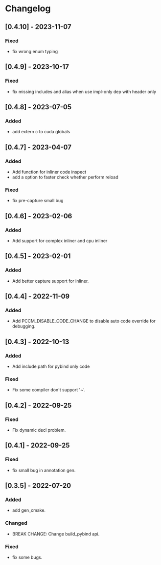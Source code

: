 # Changelog
## [0.4.10] - 2023-11-07
### Fixed 
* fix wrong enum typing

## [0.4.9] - 2023-10-17
### Fixed 
* fix missing includes and alias when use impl-only dep with header only

## [0.4.8] - 2023-07-05
### Added 
* add extern c to cuda globals

## [0.4.7] - 2023-04-07
### Added 
* Add function for inliner code inspect
* add a option to faster check whether perform reload
### Fixed 
* fix pre-capture small bug

## [0.4.6] - 2023-02-06
### Added 
* Add support for complex inliner and cpu inliner

## [0.4.5] - 2023-02-01
### Added 
* Add better capture support for inliner.

## [0.4.4] - 2022-11-09
### Added
* Add PCCM_DISABLE_CODE_CHANGE to disable auto code override for debugging.

## [0.4.3] - 2022-10-13
### Added
* Add include path for pybind only code
### Fixed
* Fix some compiler don't support '~'.

## [0.4.2] - 2022-09-25
### Fixed
* Fix dynamic decl problem.

## [0.4.1] - 2022-09-25
### Fixed
* fix small bug in annotation gen.

## [0.3.5] - 2022-07-20
### Added
* add gen_cmake.
### Changed
* BREAK CHANGE: Change build_pybind api. 
### Fixed
* fix some bugs.
